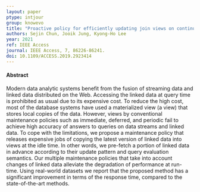 ```yaml
---
layout: paper
ptype: intjour
group: knowevo
title: "Proactive policy for efficiently updating join views on continuous queries over data streams and linked data"
authors: Sejin Chun, Jooik Jung, Kyong-Ho Lee
year: 2021
ref: IEEE Access
journal: IEEE Access, 7, 86226-86241.
doi: 10.1109/ACCESS.2019.2923414
---
```


<h4><span class="badge badge-info">Abstract</span></h4>
Modern data analytic systems benefit from the fusion of streaming data and linked data distributed on the Web. Accessing the linked data at query time is prohibited as usual due to its expensive cost. To reduce the high cost, most of the database systems have used a materialized view (a view) that stores local copies of the data. However, views by conventional maintenance policies such as immediate, deferred, and periodic fail to achieve high accuracy of answers to queries on data streams and linked data. To cope with the limitations, we propose a maintenance policy that releases expensive jobs of copying the latest version of linked data into views at the idle time. In other words, we pre-fetch a portion of linked data in advance according to their update pattern and query evaluation semantics. Our multiple maintenance policies that take into account changes of linked data alleviate the degradation of performance at run-time. Using real-world datasets we report that the proposed method has a significant improvement in terms of the response time, compared to the state-of-the-art methods.